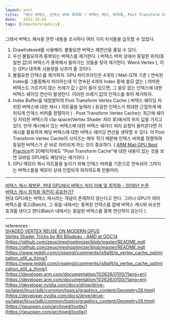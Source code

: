 ```yaml
---
layout: post
title:  "메시 버텍스, 인덱스 버퍼 최적화 ( 버텍스 캐시, 대역폭, Post Transform Vertex Cache, GPU 메모리 캐시, 버텍스 재사용 )"
date:   2022-10-29
tags: [ComputerGraphics]
---          
```

                        
그래서 버텍스 재사용 관련 내용을 조사하다 여러 가지 지식들을 습득할 수 있었다.                     
                
1. DrawIndexed를 사용해라. 불필요한 버텍스 재연산을 줄일 수 있다.                    
2. 우선 불필요하게 중복되는 버텍스를 제거한다. ( 버텍스 버퍼 상에서 동일한 위치(동일한 값)의 버텍스가 중복해서 들어가는 것들을 찾아 제거한다. Weird Vertex ), 이는 GPU 대역폭 사용량을 낮추어 줄 것이다.                                    
3. 불필요한 인덱스를 제거하자. GPU 파이프라인은 4개의 ( Mali-G78 기준 ) 연속된 Index를 그룹핑해서 처리하는데 이 연속된 4개의 Index 중에 쓸모 없는 ( 어떠한 버텍스도 가르키지 않는 쓰레기 값 ) 값이 들어 있으면, 그 쓸모 없는 인덱스에 대한 버텍스 쉐이딩 연산이 발생한다. 이러한 쓰레기 값의 인덱스를 찾아 제거하자.                         
4. Index Buffer를 재정렬하여 Post Transform Vertex Cache ( 버텍스 쉐이딩 처리된 버텍스에 대한 캐시 ) 히트율을 높여라 ( 동일한 인덱스가 최대한 근접하게 배치되게 인덱스 버퍼를 정렬하라 ) . Post Transform Vertex Cache는 최근에 쉐이딩 처리한 버텍스의 clip space(Vertex Shader 처리 후)에서의 위치 값을 가지고 있다. 만약 캐시에서 있는 버텍스에 대한 버텍스 쉐이더 처리 요청이 들어온다면 이 캐시를 활용하여 해당 버텍스에 대한 버텍스 쉐이딩 연산을 생략할 수 있다. 이 Post Transform Vertex Cache의 사이즈는 매우 작기 때문에 인덱스 버퍼를 정렬하여 동일한 버텍스가 곧 바로 처리되게 하는 것이 중요하다. ( [ARM Mali GPU Best Practice](https://armkeil.blob.core.windows.net/developer/Arm%20Developer%20Community/PDF/Arm%20Mali%20GPU%20Best%20Practices.pdf)의 20페이지에도 "Post Transform Cache"에 대한 내용이 있는 것을 보면 모바일 GPU에도 해당되는 얘기이다. )                                  
5. GPU 메모리 캐시 히트율을 높이기 위해 인덱스 버퍼를 기준으로 연속되어 그려지는 버텍스들을 메모리 상에 인접되게 위치하도록 만들어라.                      
                      
                       
-----------------------------           
               
[버텍스 캐시 재방문. 현대 GPU에서 버텍스 처리 이해 및 최적화 - 2018년 논문](https://arbook.icg.tugraz.at/schmalstieg/Schmalstieg_351.pdf)             
[버텍스 캐시 최적화 여전히 유효한가?](https://www.reddit.com/r/opengl/comments/js9a9t/is_vertex_cache_optimization_still_a_thing/)              
현대 GPU에는 버텍스 캐시라는 개념이 존재하지 않는다고 한다. 그러나 GPU가 여러 버텍스를 묶고(Batch), 그 묶음 내에서는 중복된 인덱스를 없애 버텍스 캐시와 비슷한 효과를 낸다고 한다(Batch 내에서는 동일한 버텍스를 중복 연산하지 않는다 ).           
                 
---------------------               
           
references :            
[SHADED VERTEX REUSE ON MODERN GPUS](https://interplayoflight.wordpress.com/2021/11/14/shaded-vertex-reuse-on-modern-gpus/)              
[Vertex Shader Tricks by Bill Bilodeau - AMD at GDC14](https://www.slideshare.net/DevCentralAMD/vertex-shader-tricks-bill-bilodeau)            
[https://github.com/zeux/meshoptimizer/blob/master/README.md](https://github.com/zeux/meshoptimizer/blob/master/README.md)                 
[https://www.reddit.com/r/opengl/comments/js9a9t/is_vertex_cache_optimization_still_a_thing/](https://www.reddit.com/r/opengl/comments/js9a9t/is_vertex_cache_optimization_still_a_thing/)                  
[https://developer.arm.com/documentation/102626/0100/?lang=en](https://developer.arm.com/documentation/102626/0100/?lang=en)         
[https://developer.nvidia.com/docs/drive/drive-os/latest/linux/sdk/common/topics/graphics_content/Geometry28.html](https://developer.nvidia.com/docs/drive/drive-os/latest/linux/sdk/common/topics/graphics_content/Geometry28.html)          
[https://gpuopen.com/archived/tootle/](https://gpuopen.com/archived/tootle/)        
